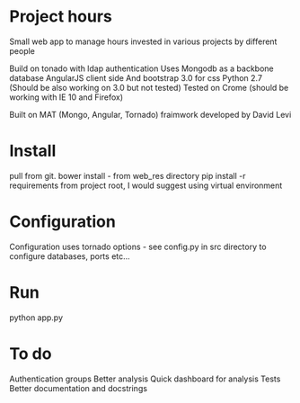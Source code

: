 # Project hours
Small web app to manage hours invested in various projects by different people

Build on tonado with ldap authentication
Uses Mongodb as a backbone database
AngularJS client side
And bootstrap 3.0 for css
Python 2.7 (Should be also working on 3.0 but not tested)
Tested on Crome (should be working with IE 10 and Firefox)

Built on MAT (Mongo, Angular, Tornado) fraimwork developed by David Levi

# Install
pull from git.
bower install - from web_res directory
pip install -r requirements from project root, I would suggest using virtual environment

# Configuration
Configuration uses tornado options - see config.py in src directory to configure databases, ports etc...

# Run
python app.py

# To do
Authentication groups
Better analysis
Quick dashboard for analysis
Tests
Better documentation and docstrings
